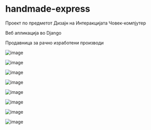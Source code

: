# handmade-express
Проект по предметот Дизајн на Интеракцијата Човек-компјутер

Веб апликација во Django

Продавница за рачно изработени производи

![image](https://github.com/stefanmileski/handmade-express/assets/52272289/089f9bbe-2dbe-4644-ad24-121aff766da2)

![image](https://github.com/stefanmileski/handmade-express/assets/52272289/6fe2df84-cf1c-4961-8ceb-ad7ec39c86d6)

![image](https://github.com/stefanmileski/handmade-express/assets/52272289/aa9d2c9f-d89b-4d8b-83b0-5d90583d4582)

![image](https://github.com/stefanmileski/handmade-express/assets/52272289/cbdc59e7-1ccb-4778-9303-1afa89745fdc)

![image](https://github.com/stefanmileski/handmade-express/assets/52272289/d1c0e98d-e2ed-47ca-bc4d-b339a6b39b5e)

![image](https://github.com/stefanmileski/handmade-express/assets/52272289/c0370be1-3dff-4edb-a2b9-22feec303899)

![image](https://github.com/stefanmileski/handmade-express/assets/52272289/04cce0b5-77a7-482f-9779-f5749736f264)

![image](https://github.com/stefanmileski/handmade-express/assets/52272289/e390ad97-9d71-46fd-a8e6-8c1d667a377e)
